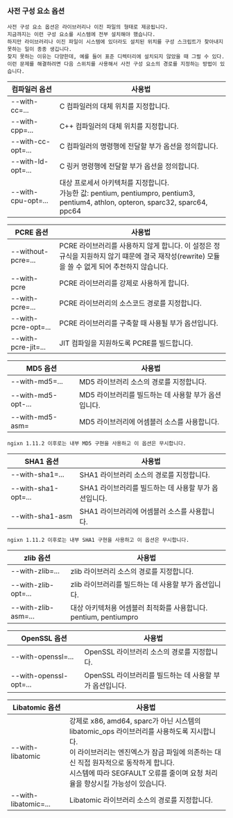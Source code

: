 ### 사전 구성 요소 옵션
```
사전 구성 요소 옵션은 라이브러리나 이진 파일의 형태로 제공됩니다.
지금까지는 이런 구성 요소를 시스템에 전부 설치해야 했습니다.
하지만 라이브러리나 이진 파일이 시스템에 있더라도 설치된 위치를 구성 스크립트가 찾아내지 못하는 일이 종종 생깁니다.
찾지 못하는 이유는 다양한데, 예를 들어 표준 디렉터리에 설치되지 않았을 때 그럴 수 있다.
이런 문제를 해결하려면 다음 스위치를 사용해서 사전 구성 요소의 경로를 지정하는 방법이 있습니다.
```

| 컴파일러 옵션            | 사용법                                                                                                               |
|--------------------|-------------------------------------------------------------------------------------------------------------------|
| --with-cc=...      | C 컴파일러의 대체 위치를 지정합니다.                                                                                             |
| --with-cpp=...     | C++ 컴파일러의 대체 위치를 지정합니다.                                                                                           |
| --with-cc-opt=...  | C 컴파일러의 명령행에 전달할 부가 옵션을 정의합니다.                                                                                    |
| --with-ld-opt=...  | C 링커 명령행에 전달할 부가 옵션을 정의합니다.                                                                                       |
| --with-cpu-opt=... | 대상 프로세서 아키텍처를 지정합니다.<br/>가능한 값: pentium, pentiumpro, pentium3, pentium4, athlon, opteron, sparc32, sparc64, ppc64 |

| PCRE 옵션             | 사용법                                                                                      |
|---------------------|------------------------------------------------------------------------------------------|
| --without-pcre=...  | PCRE 라이브러리를 사용하지 않게 합니다. 이 설정은 정규식을 지원하지 않기 떄문에 결국 재작성(rewrite) 모듈을 쓸 수 없게 되어 추천하지 않습니다. |
| --with-pcre         | PCRE 라이브러리를 강제로 사용하게 합니다.                                                                |
| --with-pcre=...     | PCRE 라이브러리의 소스코드 경로를 지정합니다.                                                              |
| --with-pcre-opt=... | PCRE 라이브러리를 구축할 때 사용될 부가 옵션입니다.                                                          |
| --with-pcre-jit=... | JIT 컴파일을 지원하도록 PCRE를 빌드합니다.                                                              |


| MD5 옵션           | 사용법                             |
|------------------|---------------------------------|
| --with-md5=...   | MD5 라이브러리 소스의 경로를 지정합니다.        |
| --with-md5-opt-... | MD5 라이브러리를 빌드하는 데 사용할 부가 옵션입니다. |
| --with-md5-asm=  | MD5 라이브러리에 어셈블러 소스를 사용합니다.      |
`ngixn 1.11.2 이후로는 내부 MD5 구현을 사용하고 이 옵션은 무시합니다.`

| SHA1 옵션         | 사용법                              |
|-----------------|----------------------------------|
| --with-sha1=... | SHA1 라이브러리 소스의 경로를 지정합니다.        |
| --with-sha1-opt=... | SHA1 라이브러리를 빌드하는 데 사용할 부가 옵션입니다. |
| --with-sha1-asm | SHA1 라이브러리에 어셈블러 소스를 사용합니다.      |
`ngixn 1.11.2 이후로는 내부 SHA1 구현을 사용하고 이 옵션은 무시합니다.`

| zlib 옵션             | 사용법                                           |
|---------------------|-----------------------------------------------|
| --with-zlib=...     | zlib 라이브러리 소스의 경로를 지정합니다.                     |
| --with-zlib-opt=... | zlib 라이브러리를 빌드하는 데 사용할 부가 옵션입니다.              |
| --with-zlib-asm=... | 대상 아키텍처용 어셈블러 최적화를 사용합니다. pentium, pentiumpro |

| OpenSSL 옵션             | 사용법                                           |
|------------------------|-----------------------------------------------|
| --with-openssl=...     | OpenSSL 라이브러리 소스의 경로를 지정합니다.                  |
| --with-openssl-opt=... | OpenSSL 라이브러리를 빌드하는 데 사용할 부가 옵션입니다.           |

| Libatomic 옵션     | 사용법                                                                                                                                                                        |
|------------------|----------------------------------------------------------------------------------------------------------------------------------------------------------------------------|
| --with-libatomic | 강제로 x86, amd64, sparc가 아닌 시스템의 libatomic_ops 라이브러리를 사용하도록 지시합니다.<br/>이 라이브러리는 엔진엑스가 잠금 파일에 의존하는 대신 직접 원자적으로 동작하게 합니다.<br/>시스템에 따라 SEGFAULT 오류를 줄이며 요청 처리율을 향상시킬 가능성이 있습니다. |
| --with-libatomic=... | Libatomic 라이브러리 소스의 경로를 지정합니다.                                                                                                                                             |